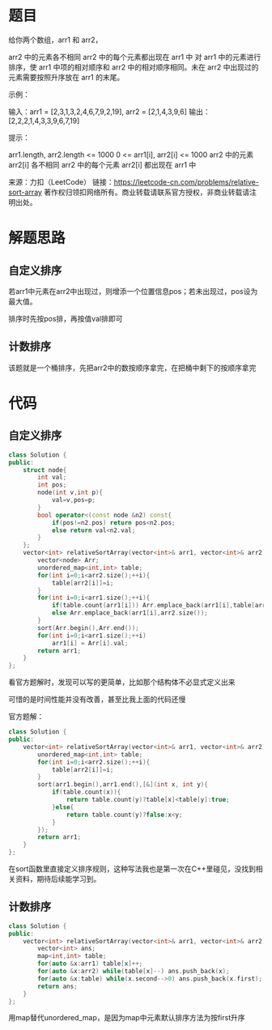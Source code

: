 # 题目

给你两个数组，arr1 和 arr2，

arr2 中的元素各不相同
arr2 中的每个元素都出现在 arr1 中
对 arr1 中的元素进行排序，使 arr1 中项的相对顺序和 arr2 中的相对顺序相同。未在 arr2 中出现过的元素需要按照升序放在 arr1 的末尾。

示例：

输入：arr1 = [2,3,1,3,2,4,6,7,9,2,19], arr2 = [2,1,4,3,9,6]
输出：[2,2,2,1,4,3,3,9,6,7,19]


提示：

arr1.length, arr2.length <= 1000
0 <= arr1[i], arr2[i] <= 1000
arr2 中的元素 arr2[i] 各不相同
arr2 中的每个元素 arr2[i] 都出现在 arr1 中

来源：力扣（LeetCode）
链接：https://leetcode-cn.com/problems/relative-sort-array
著作权归领扣网络所有。商业转载请联系官方授权，非商业转载请注明出处。

# 解题思路

## 自定义排序

若arr1中元素在arr2中出现过，则增添一个位置信息pos；若未出现过，pos设为最大值。

排序时先按pos排，再按值val排即可

## 计数排序

该题就是一个桶排序，先把arr2中的数按顺序拿完，在把桶中剩下的按顺序拿完

# 代码

## 自定义排序

```cpp
class Solution {
public:
    struct node{
        int val;
        int pos;
        node(int v,int p){
            val=v,pos=p;
        }
        bool operator<(const node &n2) const{
            if(pos!=n2.pos) return pos<n2.pos;
            else return val<n2.val;
        }
    };
    vector<int> relativeSortArray(vector<int>& arr1, vector<int>& arr2) {
        vector<node> Arr;
        unordered_map<int,int> table;
        for(int i=0;i<arr2.size();++i){
            table[arr2[i]]=i;
        }
        for(int i=0;i<arr1.size();++i){
            if(table.count(arr1[i])) Arr.emplace_back(arr1[i],table[arr1[i]]);
            else Arr.emplace_back(arr1[i],arr2.size());
        }
        sort(Arr.begin(),Arr.end());  
        for(int i=0;i<arr1.size();++i)
            arr1[i] = Arr[i].val;
        return arr1;
    }
};
```

看官方题解时，发现可以写的更简单，比如那个结构体不必显式定义出来

可惜的是时间性能并没有改善，甚至比我上面的代码还慢

官方题解：

```c++
class Solution {
public:
    vector<int> relativeSortArray(vector<int>& arr1, vector<int>& arr2) {
        unordered_map<int,int> table;
        for(int i=0;i<arr2.size();++i){
            table[arr2[i]]=i;
        }
        sort(arr1.begin(),arr1.end(),[&](int x, int y){
            if(table.count(x)){
                return table.count(y)?table[x]<table[y]:true;
            }else{
                return table.count(y)?false:x<y;
            }
        });
        return arr1;
    }
};
```

在sort函数里直接定义排序规则，这种写法我也是第一次在C++里碰见，没找到相关资料，期待后续能学习到。

## 计数排序

```c++
class Solution {
public:
    vector<int> relativeSortArray(vector<int>& arr1, vector<int>& arr2) {
        vector<int> ans;
        map<int,int> table;
        for(auto &x:arr1) table[x]++;
        for(auto &x:arr2) while(table[x]--) ans.push_back(x);
        for(auto &x:table) while(x.second-->0) ans.push_back(x.first);
        return ans;
    }
};
```

用map替代unordered_map，是因为map中元素默认排序方法为按first升序